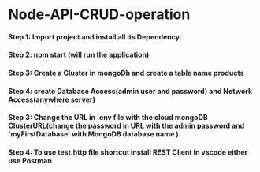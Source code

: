 # Node-API-CRUD-operation

#### Step 1: Import project and install all its Dependency.
#### Step 2: npm start (will run the application)
#### Step 3: Create a Cluster in mongoDb and create a table name products
#### Step 4: create Database Access(admin user and password) and Network Access(anywhere server)
#### Step 3: Change the URL in .env file with the cloud mongoDB ClusterURL(change the password in URL with the admin password and 'myFirstDatabase' with MongoDB database name ).
#### Step 4: To use test.http file shortcut install REST Client in vscode either use Postman
 
